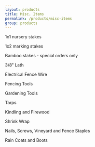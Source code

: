 ```yaml
---
layout: products
title: Misc. Items
permalink: /products/misc-items
group: products
---
```


1x1 nursery stakes

1x2 marking stakes

Bamboo stakes - special orders only

3/8" Lath

Electrical Fence Wire

Fencing Tools

Gardening Tools

Tarps

Kindling and Firewood

Shrink Wrap

Nails, Screws, Vineyard and Fence Staples

Rain Coats and Boots
